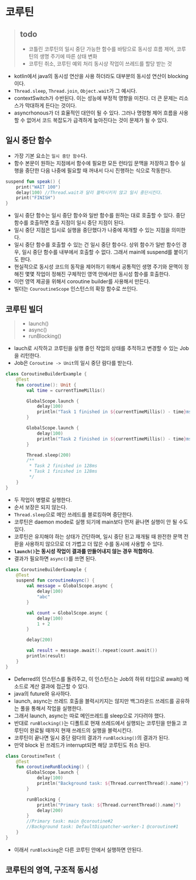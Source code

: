 # 코루틴


> ## todo
> - 코틀린 코루틴의 일시 중단 가능한 함수를 바탕으로  동시성 흐름 제어, 코루틴의 생명 주기에 따른 상태 변화
> - 코루틴 취소, 코루틴 예외 처리 동시상 작업이 쓰레드를 할당 받는 것

- kotlin에서 java의 동시성 연산을 사용 하더라도 대부분의 동시성 연산이 blocking이다. 
- `Thread.sleep`, `Thread.join`, `Object.wait`가 그 예시다. 
- contextSwitch가 수반된다. 이는 성능에 부정적 영향을 미친다. 더 큰 문제는 리소스가 막대하게 든다는 것이다.
- asyncrhonous가 더 효율적인 대안이 될 수 있다. 그러나 명령형 제어 흐름을 사용할 수 없어서 코드 복잡도가 급격하게 높아진다는 것이 문제가 될 수 있다.


## 일시 중단 함수
- 가장 기본 요소는 `일시 중단 함수`다. 
- 함수 본문이 원하는 지점에서 함수에 필요한 모든 런타임 문맥을 저장하고 함수 실행을 중단한 다음 나중에 필요할 때 꺼내서 다시 진행하는 식으로 작동한다.
```kotlin
suspend fun speak() {
    print("WAIT 100")
    delay(100) //Thread.wait과 달리 블럭시키지 않고 일시 중단시킨다.
    print("FINISH")
}
```
- 일시 중단 함수는 일시 중단 함수와 일반 함수를 원하는 대로 호출할 수 있다. 중단 함수를 호출하면 호출 지점이 일시 중단 지점이 된다.
- 일시 중단 지점은 임시로 실행을 중단했다가 나중에 재개할 수 있는 지점을 의미한다. 
- 일시 중단 함수를 호출할 수 있는 건 일시 중단 함수다. 상위 함수가 일반 함수인 경우, 일시 중단 함수를 내부에서 호출할 수 없다. 그래서 main에 suspend를 붙이기도 한다.
- 현실적으로 동시성 코드의 동작을 제어하기 위해서 공통적인 생명 주기와 문맥이 정해진 몇몇 작업이 정해진 구체적인 영역 안에서만 동시성 함수를 호출한다.
- 이런 영역 제공을 위해서 coroutine builder를 사용해서 만든다.
- 빌더는 `CouroutineScope` 인스턴스의 확장 함수로 쓰인다. 

## 코루틴 빌더

> - launch()
> - async()
> - runBlocking()

- lauch로 시작하고 코루틴을 실행 중인 작업의 상태를 추적하고 변경할 수 있는 Job을 리턴한다.
- Job은 `Coroutine -> Unit`의 일시 중단 람다를 받는다.

```kotlin
class CoroutineBuilderExample {
    @Test
    fun coroutine(): Unit {
        val time = currentTimeMillis()

        GlobalScope.launch {
            delay(100)
            println("Task 1 finished in ${currentTimeMillis() - time}ms")
        }

        GlobalScope.launch {
            delay(100)
            println("Task 2 finished in ${currentTimeMillis() - time}ms")
        }

        Thread.sleep(200)
        /**
         * Task 2 finished in 128ms
         * Task 1 finished in 128ms
         */
    }
}
```
- 두 작업이 병렬로 실행한다.
- 순서 보장은 되지 않는다.
- `Thread.sleep`으로 메인 쓰레드를 블로킹하며 중단한다.
- 코루틴은 daemon mode로 실행 되기에 main보다 먼저 끝나면 실행이 안 될 수도 있다.
- 코루틴은 유지해야 하는 상태가 간단하며, 일시 중단 된고 재개될 때 완전한 문맥 전환을 사용하지 않으므로 더 가볍고 더 많은 수를 동시에 사용할 수 있다.
- **`launch()`는 동시성 작업이 결과를 만들어내지 않는 경우 적합하다.**
- 결과가 필요하면  `async()`를 쓰면 된다. 
```kotlin
class CoroutineBuilderExample {
    @Test
    suspend fun coroutineAsync() {
        val message = GlobalScope.async {
            delay(100)
            "abc"
        }

        val count = GlobalScope.async {
            delay(100)
            1 + 2
        }

        delay(200)

        val result = message.await().repeat(count.await())
        println(result)
    }
}
```
- Deferred의 인스턴스를 돌려주고, 이 인스턴스는 Job의 하위 타입으로 await() 메소드로 계산 결과에 접근할 수 있다.
- java의 future와 유사하다.
- launch, async는 쓰레드 호출을 블럭시키지는 않지만 백그라운드 쓰레드를 공유하는 풀을 통해서 작업을 실행한다.
- 그래서 launch, async는 따로 메인쓰레드를 sleep으로 기다려야 했다.
- 반대로 `runBlocking()`는 디폴트로 현재 쓰레드에서 실행되는 코루틴을 만들고 코루틴이 완료될 때까지 현재 쓰레드의 실행을 블럭시킨다.
- 코루틴이 끝나면 일시 중단 람다의 결과가 `runBlocking()`의 결과가 된다. 
- 만약 block 된 쓰레드가 interrupt되면 해당 코루틴도 취소 된다.

```kotlin
class CoroutineTest {
    @Test
    fun coroutineRunBlocking() {
        GlobalScope.launch {
            delay(100)
            println("Background task: ${Thread.currentThread().name}")
        }

        runBlocking {
            println("Primary task: ${Thread.currentThread().name}")
            delay(200)
        }
        //Primary task: main @coroutine#2
        //Background task: DefaultDispatcher-worker-1 @coroutine#1
    }
}
```
- 이래서 `runBlocking`은 다른 코루틴 안에서 실행하면 안된다.


## 코루틴의 영역, 구조적 동시성


